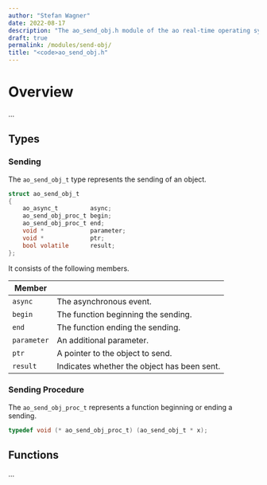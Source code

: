 ```yaml
---
author: "Stefan Wagner"
date: 2022-08-17
description: "The ao_send_obj.h module of the ao real-time operating system."
draft: true
permalink: /modules/send-obj/
title: "<code>ao_send_obj.h"
---
```


# Overview

...

## Types

### Sending

The `ao_send_obj_t` type represents the sending of an object.

```c
struct ao_send_obj_t
{
    ao_async_t         async;
    ao_send_obj_proc_t begin;
    ao_send_obj_proc_t end;
    void *             parameter;
    void *             ptr;
    bool volatile      result;
};
```

It consists of the following members.

| Member | |
|--------|-|
| `async` | The asynchronous event. |
| `begin` | The function beginning the sending. |
| `end` | The function ending the sending. |
| `parameter` | An additional parameter. |
| `ptr` | A pointer to the object to send. |
| `result` | Indicates whether the object has been sent. |

### Sending Procedure

The `ao_send_obj_proc_t` represents a function beginning or ending a sending.

```c
typedef void (* ao_send_obj_proc_t) (ao_send_obj_t * x);
```

## Functions

...

